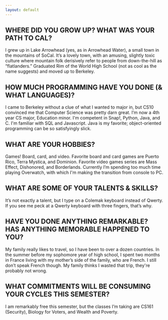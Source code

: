 ```yaml
---
layout: default
---
```


## WHERE DID YOU GROW UP? WHAT WAS YOUR PATH TO CAL?

I grew up in Lake Arrowhead (yes, as in Arrowhead Water), a small town in the mountains of SoCal. It’s a lovely town, with an amusing, slightly toxic culture where mountain folk derisively refer to people from down-the-hill as “flatlanders.” Graduated Rim of the World High School (not as cool as the name suggests) and moved up to Berkeley.

## HOW MUCH PROGRAMMING HAVE YOU DONE (& WHAT LANGUAGES)?

I came to Berkeley without a clue of what I wanted to major in, but CS10 convinced me that Computer Science was pretty darn great. I’m now a 4th year CS major, Education minor. I'm competent in Snap!, Python, Java, and C. I'm familiar with SQL and Javascript. Java is my favorite; object-oriented programming can be so satisfyingly slick.

## WHAT ARE YOUR HOBBIES?

Games! Board, card, and video. Favorite board and card games are Puerto Rico, Terra Mystica, and Dominion. Favorite video games series are Mass Effect, Dishonored, and Borderlands. Currently I’m spending too much time playing Overwatch, with which I'm making the transition from console to PC. 

## WHAT ARE SOME OF YOUR TALENTS & SKILLS?

It’s not exactly a talent, but I type on a Colemak keyboard instead of Qwerty. If you see me peck at a Qwerty keyboard with three fingers, that’s why.

## HAVE YOU DONE ANYTHING REMARKABLE? HAS ANYTHING MEMORABLE HAPPENED TO YOU?

My family really likes to travel, so I have been to over a dozen countries. In the summer before my sophomore year of high school, I spent two months in France living with my mother’s side of the family, who are French. I still don’t speak French though. My family thinks I wasted that trip, they're probably not wrong.  

## WHAT COMMITMENTS WILL BE CONSUMING YOUR CYCLES THIS SEMESTER?

I am remarkably free this semester, but the classes I’m taking are CS161 (Security), Biology for Voters, and Wealth and Poverty.
